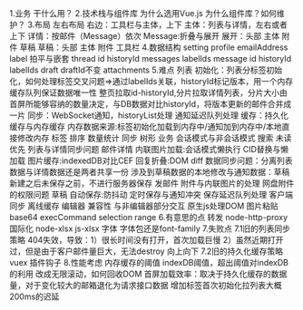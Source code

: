 1.业务
  干什么用？
2.技术栈与组件库
  为什么选用Vue.js
  为什么组件库？如何维护？
3.布局
  左右布局
  右边：工具栏与主体，上下
  主体：列表与详情，左右或者上下
  详情：按邮件（Message）依次
  Message:折叠与展开
  展开：头部 主体 附件 草稿
  草稿：头部 主体 附件 工具栏
4.数据结构
  setting
  profile emailAddress
  label 拍平与嵌套
  thread id historyId messages labelIds
  message id historyId labelIds
  draft draftId不变
  attachments
5.难点
列表 初始化：列表分标签初始化，如何处理标签交叉问题=>通过labelIds关联，historyId标记版本，用一个内存缓存队列保证数据唯一性
            整页拉取id-historyId,分片拉取详情列表，分片大小由首屏所能够容纳的数量决定，与DB数据对比historyId，将版本更新的邮件合并成一片
     同步：WebSocket通知，historyList处理
          通知延迟队列处理
     缓存：持久化缓存与内存缓存
          内存数据来源:标签初始化加载到内存中/通知加到内存中/本地直接修改内存
标签 排序 数量统计 同步 树形
业务 会话模式与非会话模式 搜索 未读优先
     列表与详情同步问题
邮件详情 内联图片加载:会话模式懒执行 CID替换与懒加载
        图片缓存:indexedDB对比CEF
        回复折叠:DOM diff
        数据同步问题：分离列表数据与详情数据还是两者共享一份
                     涉及到草稿数据的本地修改与通知数据：草稿新建之后未保存之前，不进行服务器保存
发邮件 附件与内联图片的处理
      网盘附件的权限问题
草稿 自动保存:防抖动 定时保存与通知冲突 保存延迟队列处理
     客户端同步
     离线缓存
编辑器 兼容性 与非编辑器部分交互 原生js处理DOM
      图片粘贴 base64
      execCommand selection range
6.有意思的点
转发 node-http-proxy
国际化 node-xlsx js-xlsx
字体 字体包还是font-family
7.失败点
7.1旧的列表同步策略
404失效，导致：1）很长时间没有打开，首次加载巨慢 2）虽然近期打开过，但是由于客户邮件量巨大，无法destroy
向上向下
7.2旧的持久化缓存策略
vuex 插件钩子
8.性能考虑
内存缓存的阈值
indexDB阈值，超出阈值对indexDB的利用
改成无限滚动，如何回收DOM
首屏加载效率：取决于持久化缓存的数据量，对于变化较大的邮箱退化为请求接口数据
            增加标签首次初始化拉列表大概200ms的迟延
